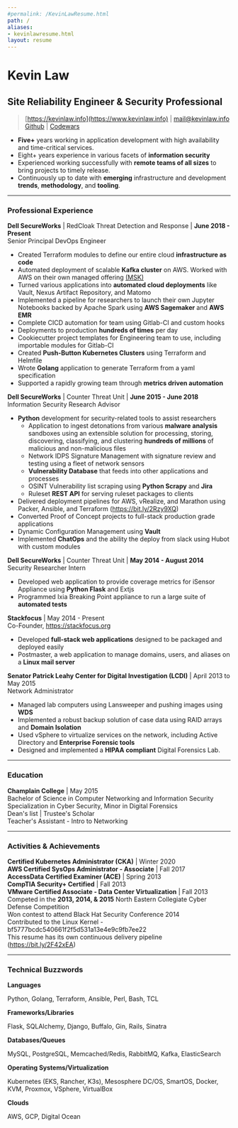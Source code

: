 ```yaml
---
#permalink: /KevinLawResume.html
path: /
aliases:
- kevinlawresume.html
layout: resume
---
```


# Kevin Law
## Site Reliability Engineer & Security Professional

> [https://kevinlaw.info](https://www.kevinlaw.info) | [mail@kevinlaw.info](mailto:mail@kevinlaw.info) <br>
> [Github](https://github.com/thatarchguy) | [Codewars](https://www.codewars.com/users/thatarchguy)

 - **Five+** years working in application development with high availability and time-critical services.
 - Eight+ years experience in various facets of **information security**
 - Experienced working successfully with **remote teams of all sizes** to bring projects to timely release.
 - Continuously up to date with **emerging** infrastructure and development **trends**, **methodology**, and **tooling**.

---

### Professional Experience

**Dell SecureWorks** | RedCloak Threat Detection and Response | **June 2018 - Present**<br>
Senior Principal DevOps Engineer

- Created Terraform modules to define our entire cloud **infrastructure as code**
- Automated deployment of scalable **Kafka cluster** on AWS. Worked with AWS on their own managed offering [(MSK)](https://aws.amazon.com/msk/)
- Turned various applications into **automated cloud deployments** like Vault, Nexus Artifact Repository, and Matomo
- Implemented a pipeline for researchers to launch their own Jupyter Notebooks backed by Apache Spark using **AWS Sagemaker** and **AWS EMR**
- Complete CICD automation for team using Gitlab-CI and custom hooks
- Deployments to production **hundreds of times** per day
- Cookiecutter project templates for Engineering team to use, including importable modules for Gitlab-CI
- Created **Push-Button Kubernetes Clusters** using Terraform and Helmfile  
- Wrote **Golang** application to generate Terraform from a yaml specification  
- Supported a rapidly growing team through **metrics driven automation**  

**Dell SecureWorks** | Counter Threat Unit | **June 2015 - June 2018**<br>
Information Security Research Advisor

- **Python** development for security-related tools to assist researchers
  - Application to ingest detonations from various **malware analysis** sandboxes using an extensible solution for processing, storing, discovering, classifying, and clustering **hundreds of millions** of malicious and non-malicious files
  - Network IDPS Signature Management with signature review and testing using a fleet of network sensors
  - **Vulnerability Database** that feeds into other applications and processes
  - OSINT Vulnerability list scraping using **Python Scrapy** and **Jira**
  - Ruleset **REST API** for serving ruleset packages to clients
- Delivered deployment pipelines for AWS, vRealize, and Marathon using Packer, Ansible, and Terraform (https://bit.ly/2Rzy9XQ)
- Converted Proof of Concept projects to full-stack production grade applications
- Dynamic Configuration Management using **Vault**
- Implemented **ChatOps** and the ability the deploy from slack using Hubot with custom modules

**Dell SecureWorks** | Counter Threat Unit | **May 2014 - August 2014**<br>
Security Researcher Intern

- Developed web application to provide coverage metrics for iSensor Appliance using **Python Flask** and Extjs
- Programmed Ixia Breaking Point appliance to run a large suite of **automated tests**

**Stackfocus** | May 2014 - Present<br>
Co-Founder, https://stackfocus.org

- Developed **full-stack web applications** designed to be packaged and deployed easily
- Postmaster, a web application to manage domains, users, and aliases on a **Linux mail server**

**Senator Patrick Leahy Center for Digital Investigation (LCDI)**  | April 2013 to May 2015<br>
Network Administrator

- Managed lab computers using Lansweeper and pushing images using **WDS**
- Implemented a robust backup solution of case data using RAID arrays and **Domain Isolation**
- Used vSphere to virtualize services on the network, including Active Directory and **Enterprise Forensic tools**
- Designed and implemented a **HIPAA compliant** Digital Forensics Lab.

---

### Education

**Champlain College** | May 2015  
Bachelor of Science in Computer Networking and Information Security  
Specialization in Cyber Security, Minor in Digital Forensics  
Dean's list | Trustee's Scholar  
Teacher's Assistant - Intro to Networking

---

### Activities & Achievements
**Certified Kubernetes Administrator (CKA)** | Winter 2020  
**AWS Certified SysOps Administrator - Associate** | Fall 2017  
**AccessData Certified Examiner (ACE)** | Spring 2013  
**CompTIA Security+ Certified** | Fall 2013  
**VMware Certified Associate - Data Center Virtualization** | Fall 2013  
Competed in the **2013, 2014, & 2015** North Eastern Collegiate Cyber Defense Competition  
Won contest to attend Black Hat Security Conference 2014  
Contributed to the Linux Kernel - bf5777bcdc540661f2f5d531a13e4e9c9fb7ee22  
This resume has its own continuous delivery pipeline (https://bit.ly/2F42xEA)

---

### Technical Buzzwords

**Languages**

 Python, Golang, Terraform, Ansible, Perl, Bash, TCL

**Frameworks/Libraries**

 Flask, SQLAlchemy, Django, Buffalo, Gin, Rails, Sinatra

**Databases/Queues**

 MySQL, PostgreSQL, Memcached/Redis, RabbitMQ, Kafka, ElasticSearch

**Operating Systems/Virtualization**

 Kubernetes (EKS, Rancher, K3s), Mesosphere DC/OS, SmartOS, Docker, KVM, Proxmox, VSphere, VirtualBox

**Clouds**

 AWS, GCP, Digital Ocean
